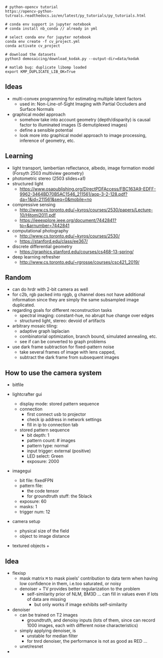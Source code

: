 


```
# python-opencv tutorial
https://opencv-python-tutroals.readthedocs.io/en/latest/py_tutorials/py_tutorials.html

# conda env support in jupyter notebook
# conda install nb_conda // already in yml

# select conda env for jupyter notebook
conda env create -f cv_project.yml
conda activate cv_project

# download the datasets 
python3 demosaicing/download_kodak.py --output-dir=data/kodak

# matlab bug: duplicate libomp loaded
export KMP_DUPLICATE_LIB_OK=True
```


## Ideas

+ multi-convex programming for estimating multiple latent factors
    + used in: Non-Line-of-Sight Imaging with Partial Occluders and Surface Normals
+ graphical model approach
    + somehow take into account geometry (depth/disparity) is causal factor to illuminated images (S demutiplexed images)
    + define a sensible potential
    + look more into graphical model approach to image processing, inference of geometry, etc.


## Learning

+ light transport, lambertian reflectance, albedo, image formation model (Forsyth 2503 multiview geometry)
+ photometric stereo (2503 slides+a1)
+ structured light
    + https://www.osapublishing.org/DirectPDFAccess/FBC163A9-EDFF-9962-3464BD70B5AC1546_211561/aop-3-2-128.pdf?da=1&id=211561&seq=0&mobile=no
+ compressive sensing 
    + http://www.cs.toronto.edu/~kyros/courses/2530/papers/Lecture-10/Hitomi2011.pdf
    + https://ieeexplore.ieee.org/document/7442841?tp=&arnumber=7442841
+ computational photography
    + http://www.cs.toronto.edu/~kyros/courses/2530/
    + https://stanford.edu/class/ee367/
+ discrete differential geometry 
    + https://graphics.stanford.edu/courses/cs468-13-spring/
+ deep learning refresher
    + http://www.cs.toronto.edu/~rgrosse/courses/csc421_2019/


## Random

+ can do hrdr with 2-bit camera as well
+ for c2b, rgb packed into rggb, g channel does not have additional information since they are simply the same subsampled image duplicated.
+ regarding goals for different reconstruction tasks
    + spectral imaging: constant-hue, no abrupt hue change over edges
    + structured light, stereo: devoid of artifacts
+ arbitrary mosaic tiling: 
    + adaptive graph laplacian
    + combinatorial optimization, branch bound, simulated annealing, etc.
    + see if can be converted to graph problems
+ use dark frame subtraction for fixed-pattern noise
    + take several frames of image with lens capped,
    + subtract the dark frame from subsequent images




## How to use the camera system

+ bitfile 

+ lightcrafter gui
    + display mode: stored pattern sequence
    + connection
        + first connect usb to projector
        + check ip address in network settings
        + fill in ip to connection tab
    + stored pattern sequence
        + bit depth: 1
        + pattern count: # images
        + pattern type: normal 
        + input trigger: external (positive)
        + LED select: Green
        + exposure: 2000

+ imagegui
    + bit file: fixedFPN
    + pattern file: 
        + the code tensor
        + for groundtruth stuff: the 5black
    + exposure: 60
    + masks: 1
    + trigger num: 12



+ camera setup 
    + physical size of the field
    + object to image distance
+ textured objects
    + 


## Idea


+ flexisp   
    + mask matrix `M` to mask pixels' contribution to data term when having low confidence in them, i.e.too saturated, or noisy
    + denoiser + TV provides better regularization to the problem
        + self-similarity prior of NLM, BM3D ... can fill in values even if lots of data are missing
            + but only works if image exhibits self-similarity
+ denoiser 
    + can be trained on T2 images
        + groundtruth, and denoisy inputs (lots of them, since can record 1000 images, each with different noise characteristics)
    + simply applying denoiser, is 
        + unstable for median filter
        + for tnrd denoiser, the performance is not as good as RED ...
    + unet/resnet
+ 

